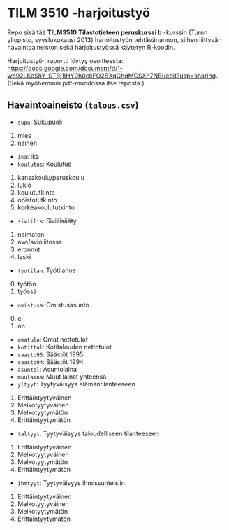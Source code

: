 # TILM 3510 -harjoitustyö #

Repo sisältää **TILM3510 Tilastotieteen peruskurssi b** -kurssin (Turun yliopisto, syyslukukausi 2013) harjoitustyön tehtävänannon, siihen liittyvän havaintoaineiston sekä harjoitustyössä käytetyn R-koodin.

Harjoitustyön raportti löytyy osoitteesta: https://docs.google.com/document/d/1-wo92LKeShY_STBj1IHY0h0ckFO2BXqGhqMCSXn7NBI/edit?usp=sharing. (Sekä myöhemmin pdf-muodossa itse reposta.)

## Havaintoaineisto (`talous.csv`) ##

* `supu`: Sukupuoli
1. mies 
2. nainen 
* `ika`: Ikä 
* `koulutus`: Koulutus 
1. kansakoulu/peruskoulu 
2. lukio 
3. koulututkinto 
4. opistotutkinto 
5. korkeakoulututkinto 
* `siviilis`: Siviilisääty 
1. naimaton 
2. avo/avioliitossa 
3. eronnut 
4. leski 
* `tyotilan`: Työtilanne 
0. työtön 
1. työssä 
* `omistusa`: Omistusasunto 
0. ei 
1. on 
* `omatulo`: Omat nettotulot 
* `kotittul`: Kotitalouden nettotulot 
* `saasto95`: Säästöt 1995 
* `saasto94`: Säästöt 1994 
* `asuntol`: Asuntolaina 
* `muulaina`: Muut lainat yhteensä 
* `yltyyt`: Tyytyväisyys elämäntilanteeseen 
1. Erittäintyytyväinen 
2. Melkotyytyväinen 
3. Melkotyytymätön 
4. Erittäintyytymätön 
* `taltyyt`: Tyytyväisyys taloudelliseen tilanteeseen 
1. Erittäintyytyväinen 
2. Melkotyytyväinen 
3. Melkotyytymätön 
4. Erittäintyytymätön 
* `ihmtyyt`: Tyytyväisyys ihmissuhteisiin 
1. Erittäintyytyväinen 
2. Melkotyytyväinen 
3. Melkotyytymätön 
4. Erittäintyytymätön